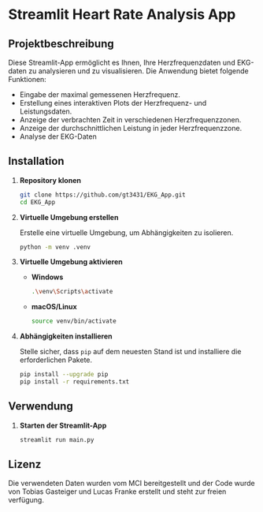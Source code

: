 # Streamlit Heart Rate Analysis App

## Projektbeschreibung

Diese Streamlit-App ermöglicht es Ihnen, Ihre Herzfrequenzdaten und EKG-daten zu analysieren und zu visualisieren. Die Anwendung bietet folgende Funktionen:

- Eingabe der maximal gemessenen Herzfrequenz.
- Erstellung eines interaktiven Plots der Herzfrequenz- und Leistungsdaten.
- Anzeige der verbrachten Zeit in verschiedenen Herzfrequenzzonen.
- Anzeige der durchschnittlichen Leistung in jeder Herzfrequenzzone.
- Analyse der EKG-Daten

## Installation

1. **Repository klonen**

   ```bash
   git clone https://github.com/gt3431/EKG_App.git
   cd EKG_App
   ```

2. **Virtuelle Umgebung erstellen**

   Erstelle eine virtuelle Umgebung, um Abhängigkeiten zu isolieren.

   ```bash
   python -m venv .venv
   ```

3. **Virtuelle Umgebung aktivieren**

   - **Windows**

     ```bash
     .\venv\Scripts\activate
     ```

   - **macOS/Linux**

     ```bash
     source venv/bin/activate
     ```

4. **Abhängigkeiten installieren**

   Stelle sicher, dass `pip` auf dem neuesten Stand ist und installiere die erforderlichen Pakete.

   ```bash
   pip install --upgrade pip
   pip install -r requirements.txt
   ```

## Verwendung

1. **Starten der Streamlit-App**

   ```bash
   streamlit run main.py
   ```

## Lizenz

Die verwendeten Daten wurden vom MCI bereitgestellt und der Code wurde von Tobias Gasteiger und Lucas Franke erstellt und steht zur freien verfügung.